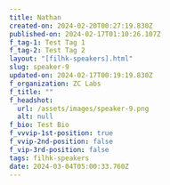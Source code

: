 ```yaml
---
title: Nathan
created-on: 2024-02-20T00:27:19.830Z
published-on: 2024-02-17T01:10:26.107Z
f_tag-1: Test Tag 1
f_tag-2: Test Tag 2
layout: "[filhk-speakers].html"
slug: speaker-9
updated-on: 2024-02-17T00:19:19.830Z
f_organization: ZC Labs
f_title: ""
f_headshot:
  url: /assets/images/speaker-9.png
  alt: null
f_bio: Test Bio
f_vvvip-1st-position: true
f_vvip-2nd-position: false
f_vip-3rd-position: false
tags: filhk-speakers
date: 2024-03-04T05:00:33.760Z
---
```

